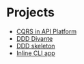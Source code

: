 # Projects

* [CQRS in API Platform](https://github.com/Lctrs/apiplatform-ddd-cqrs-es-demo)
* [DDD Divante](https://github.com/DivanteLtd/open-loyalty)
* [DDD skeleton](https://github.com/dumplie/dumplie)
* [Inline CLI app](https://github.com/Ocramius/example-symfony-cli-usage/blob/feature/simple-command-application/bin/inlined-example.php)
